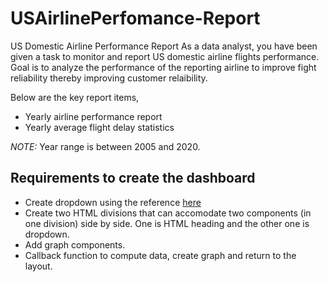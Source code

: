 # USAirlinePerfomance-Report
US Domestic Airline Performance Report
As a data analyst, you have been given a task to monitor and report US domestic airline flights performance. Goal is to analyze the performance of the reporting airline to improve fight reliability thereby improving customer relaibility.

Below are the key report items,

*   Yearly airline performance report 
*   Yearly average flight delay statistics

*NOTE:* Year range is between 2005 and 2020.

## Requirements to create the dashboard

*   Create dropdown using the reference [here](https://dash.plotly.com/dash-core-components/dropdown?utm_medium=Exinfluencer&utm_source=Exinfluencer&utm_content=000026UJ&utm_term=10006555&utm_id=NA-SkillsNetwork-Channel-SkillsNetworkCoursesIBMDeveloperSkillsNetworkDV0101ENSkillsNetwork20297740-2022-01-01)
*   Create two HTML divisions that can accomodate two components (in one division) side by side. One is HTML heading and the other one is dropdown.
*   Add graph components.
*   Callback function to compute data, create graph and return to the layout.

